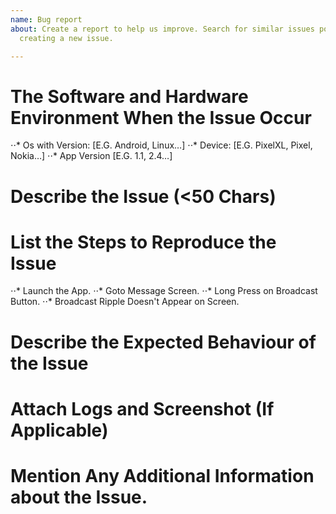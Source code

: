 ```yaml
---
name: Bug report
about: Create a report to help us improve. Search for similar issues posted before
  creating a new issue.

---
```


# The Software and Hardware Environment When the Issue Occur
⋅⋅* Os with Version: [E.G. Android, Linux…]
⋅⋅* Device: [E.G. PixelXL, Pixel, Nokia…]
⋅⋅* App Version [E.G. 1.1, 2.4…]


# Describe the Issue (<50 Chars)



# List the Steps to Reproduce the Issue
⋅⋅* Launch the App.
⋅⋅* Goto Message Screen.
⋅⋅* Long Press on Broadcast Button.
⋅⋅* Broadcast Ripple Doesn't Appear on Screen.



# Describe the Expected Behaviour of the Issue



# Attach Logs and Screenshot (If Applicable)



# Mention Any Additional Information about the Issue.

